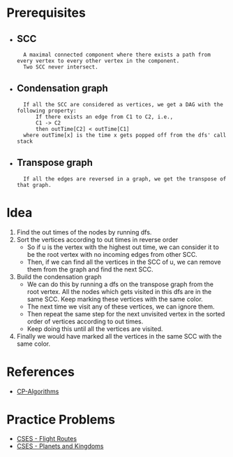# Prerequisites
- ## SCC
        A maximal connected component where there exists a path from every vertex to every other vertex in the component.
        Two SCC never intersect.
- ## Condensation graph
        If all the SCC are considered as vertices, we get a DAG with the following property:
            If there exists an edge from C1 to C2, i.e., 
            C1 -> C2
            then outTime[C2] < outTime[C1]
        where outTime[x] is the time x gets popped off from the dfs' call stack
- ## Transpose graph
        If all the edges are reversed in a graph, we get the transpose of that graph.

# Idea
1. Find the out times of the nodes by running dfs.
2. Sort the vertices according to out times in reverse order
    - So if u is the vertex with the highest out time, we can consider it to be the root vertex with no incoming edges from other SCC.
    - Then, if we can find all the vertices in the SCC of u, we can remove them from the graph and find the next SCC.
3. Build the condensation graph
    - We can do this by running a dfs on the transpose graph from the root vertex. All the nodes which gets visited in this dfs are in the same SCC. Keep marking these vertices with the same color.
    - The next time we visit any of these vertices, we can ignore them.
    - Then repeat the same step for the next unvisited vertex in the sorted order of vertices according to out times.
    - Keep doing this until all the vertices are visited.
4. Finally we would have marked all the vertices in the same SCC with the same color.

# References
- [CP-Algorithms](https://cp-algorithms.com/graph/strongly-connected-components.html)

# Practice Problems
- [CSES - Flight Routes](https://cses.fi/problemset/task/1682)
- [CSES - Planets and Kingdoms](https://cses.fi/problemset/task/1683)